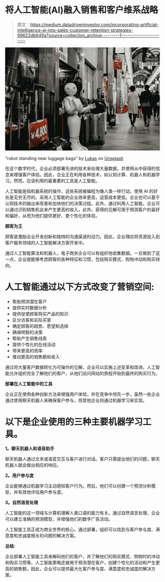 # 将人工智能(AI)融入销售和客户维系战略

> 原文：<https://medium.datadriveninvestor.com/incorporating-artificial-intelligence-ai-into-sales-customer-retention-strategies-99622db649a?source=collection_archive---------1----------------------->

![](img/ff5f5eb7a4e0930c8ea6f9885595e967.png)

“robot standing near luggage bags” by [Lukas](https://unsplash.com/@hauntedeyes?utm_source=medium&utm_medium=referral) on [Unsplash](https://unsplash.com?utm_source=medium&utm_medium=referral)

在这个数字时代，企业必须部署先进的技术来处理大量数据，并使用从中获得的信息来增强客户体验。因此，企业正在利用各种技术，如认知计算、机器人和机器学习。然而，应该利用的最重要的工具是人工智能。

人工智能是指机器系统的操作，这些系统被编程为像人类一样行动。使用 AI 的好处是无穷无尽的。采用人工智能的企业效率更高，运营成本更低。企业也可以基于认知技术的输出来改善和加快他们的决策过程。此外，通过利用人工智能，企业可以通过识别销售机会来产生更高的收入。此外，获得的见解可用于预测客户的喜好和偏好，从而为他们提供更好、更个性化的体验。

**顾客为王**

顾客是激励企业开发创新和独特的沟通渠道的动力。因此，企业理应将资源投入到客户服务领域的人工智能解决方案开发中。

通过人工智能算法和机器人，电子商务企业可以有组织地收集数据。一旦做到了这一点，企业就能够考虑顾客的各种特征和习惯，包括购买模式、购物冲动和购买倾向。

# 人工智能通过以下方式改变了营销空间:

*   帮助预测潜在客户
*   提供实时数据分析
*   提供促使顾客购买产品的知识
*   区分访客和实际买家
*   确定顾客的趋势、愿望和选择
*   确保明智的决策
*   帮助产生销售线索
*   提供个性化的在线活动
*   带来更高的效率
*   推动更高的销售额和收入

通过将大量客户数据转化为可操作的见解，企业可以实施上述变革和改进。人工智能允许组织完全了解他们的客户，从他们访问网站的旅程开始到最终的购买行为。

**部署在人工智能中的工具**

企业正在使用各种创新方法来增强用户体验，并在竞争中领先一步。虽然一些企业通过使用聊天机器人来确保客户参与，但其他企业则通过机器学习来实现。

# 以下是企业使用的三种主要机器学习工具。

**1。聊天机器人和语音助手**

聊天机器人通过文本或语音交互与客户进行对话。客户只需提出他们的问题，聊天机器人就会做出相应的响应。

**2。用户参与度**

企业能够通过机器学习主动感知客户行为。然后，他们可以创建一个预测分析模型，并有效地评估用户参与度。

**3。自然语言处理**

人工智能的这一领域与计算机理解人类口语的能力有关。通过自然语言处理，企业可以建立准确的预测模型，并增强他们的数字广告活动。

人工智能工具正成为商业世界的核心。通过部署，组织可以找到与客户参与度、满意度和忠诚度相关的问题的解决方案。

**总结:**

企业部署人工智能工具来解码他们的客户，并了解他们的购买模式、购物时的冲动和购买习惯等。人工智能策略还被用于预测潜在客户，创建个性化的活动和产生更高的销售额。因此，企业可以提供最大化客户参与度、满意度和忠诚度的解决方案。